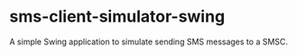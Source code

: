 # sms-client-simulator-swing
A simple Swing application to simulate sending SMS messages to a SMSC.
